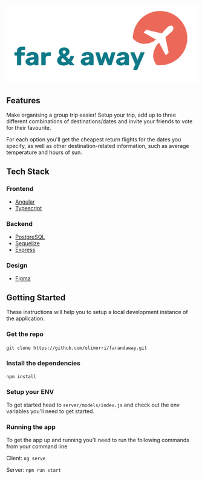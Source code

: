 ![><](https://github.com/olimorri/farandaway/blob/main/far%26awaytextlogo.png)

## Features

Make organising a group trip easier! Setup your trip, add up to three different combinations of destinations/dates and invite your friends to vote for their favourite.

For each option you'll get the cheapest return flights for the dates you specify, as well as other destination-related information, such as average temperature and hours of sun.

## Tech Stack

### Frontend

- [Angular](https://angular.io/)
- [Typescript](https://www.typescriptlang.org/)

### Backend
- [PostgreSQL](https://www.postgresql.org/)
- [Sequelize](https://sequelize.org/master/)
- [Express](https://expressjs.com/)

### Design
- [Figma](https://www.figma.com/)

## Getting Started

These instructions will help you to setup a local development instance of the application.

### Get the repo

`git clone https://github.com/olimorri/farandaway.git`

### Install the dependencies

`npm install`

### Setup your ENV

To get started head to `server/models/index.js` and check out the env variables you'll need to get started.

### Running the app

To get the app up and running you'll need to run the following commands from your command line

Client: `ng serve`

Server: `npm run start`
